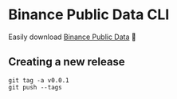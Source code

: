# Binance Public Data CLI

Easily download [Binance Public Data](https://github.com/binance/binance-public-data) 💪

## Creating a new release

```
git tag -a v0.0.1
git push --tags
```
